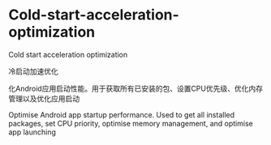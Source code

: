 # Cold-start-acceleration-optimization
Cold start acceleration optimization

冷启动加速优化


化Android应用启动性能。用于获取所有已安装的包、设置CPU优先级、优化内存管理以及优化应用启动

Optimise Android app startup performance. Used to get all installed packages, set CPU priority, optimise memory management, and optimise app launching
